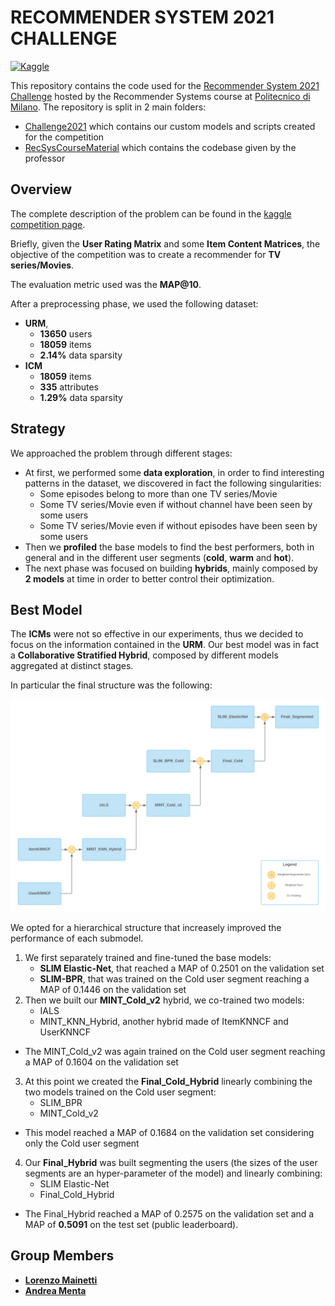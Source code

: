 # RECOMMENDER SYSTEM 2021 CHALLENGE
[![Kaggle](https://img.shields.io/badge/open-kaggle-blue)](https://www.kaggle.com/c/recommender-system-2021-challenge-polimi)

This repository contains the code used for the [Recommender System 2021 Challenge](https://www.kaggle.com/c/recommender-system-2021-challenge-polimi) hosted by the Recommender Systems course at [Politecnico di Milano](https://www.polimi.it/).
The repository is split in 2 main folders:
* [Challenge2021](https://github.com/Menta99/RecSys2021_Mainetti_Menta/tree/main/Challenge2021) which contains our custom models and scripts created for the competition
* [RecSysCourseMaterial](https://github.com/Menta99/RecSys2021_Mainetti_Menta/tree/main/RecSysCourseMaterial) which contains the codebase given by the professor

## Overview

The complete description of the problem can be found in the [kaggle competition page](https://www.kaggle.com/c/recommender-system-2021-challenge-polimi/overview). 

Briefly, given the **User Rating Matrix** and some **Item Content Matrices**, the objective of the competition was to create a recommender for **TV series/Movies**.

The evaluation metric used was the **MAP@10**.

After a preprocessing phase, we used the following dataset:

* **URM**, 
  * **13650** users
  * **18059** items
  * **2.14%** data sparsity
* **ICM**
  * **18059** items 
  * **335** attributes
  * **1.29%** data sparsity

## Strategy
We approached the problem through different stages:
* At first, we performed some **data exploration**, in order to find interesting patterns in the dataset, 
we discovered in fact the following singularities:
  * Some episodes belong to more than one TV series/Movie
  * Some TV series/Movie even if without channel have been seen by some users
  * Some TV series/Movie even if without episodes have been seen by some users
* Then we **profiled** the base models to find the best performers, both in general and in the different 
user segments (**cold**, **warm** and **hot**).
* The next phase was focused on building **hybrids**, mainly composed by **2 models** at time in order 
to better control their optimization.

## Best Model

The **ICMs** were not so effective in our experiments, thus we decided to focus on the information contained in the **URM**.
Our best model was in fact a **Collaborative Stratified Hybrid**, composed by different models aggregated at distinct stages.

In particular the final structure was the following:

<p align="center">
	<img src="diagram.jpg" alt="Diagram"/>
</p>

We opted for a hierarchical structure that increasely improved the performance of each submodel. 
1. We first separately trained and fine-tuned the base models: 
	- **SLIM Elastic-Net**, that reached a MAP of 0.2501 on the validation set
	- **SLIM-BPR**, that was trained on the Cold user segment reaching a MAP of 0.1446 on the validation set
2. Then we built our **MINT_Cold_v2** hybrid, we co-trained two models: 
	- IALS 
	- MINT_KNN_Hybrid, another hybrid made of ItemKNNCF and UserKNNCF
- The MINT_Cold_v2 was again trained on the Cold user segment reaching a MAP of 0.1604 on the validation set
3. At this point we created the **Final_Cold_Hybrid** linearly combining the two models trained on the Cold user segment:
	- SLIM_BPR
	- MINT_Cold_v2
- This model reached a MAP of 0.1684 on the validation set considering only the Cold user segment
4. Our **Final_Hybrid** was built segmenting the users (the sizes of the user segments are an hyper-parameter of the model) and linearly combining:
	- SLIM Elastic-Net
	- Final_Cold_Hybrid
- The Final_Hybrid reached a MAP of 0.2575 on the validation set and a MAP of **0.5091** on the test set (public leaderboard).


## Group Members
- [__Lorenzo Mainetti__](https://github.com/LorenzoMainetti)
- [__Andrea Menta__](https://github.com/Menta99)
